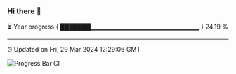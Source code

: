 ### Hi there 👋

⏳ Year progress { ███████▁▁▁▁▁▁▁▁▁▁▁▁▁▁▁▁▁▁▁▁▁▁▁ } 24.19 %

---

⏰ Updated on Fri, 29 Mar 2024 12:29:06 GMT

![Progress Bar CI](https://github.com/liununu/liununu/workflows/Progress%20Bar%20CI/badge.svg)
